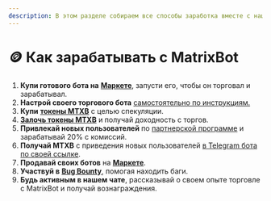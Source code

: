 ```yaml
---
description: В этом разделе собираем все способы заработка вместе с нашим проектом
---
```


# 🪙 Как зарабатывать с MatrixBot

1. **Купи готового бота на** [**Маркете**](https://matrixbot.io/market), запусти его, чтобы он торговал и зарабатывал.
2. **Настрой своего торгового бота** [самостоятельно по инструкциям.](sozdanie-redaktirovanie-bota.md)
3. **Купи** [**токены MTXB**](matrixbot.io-token-mtxb/) с целью спекуляции.
4. [**Залочь токены MTXB**](kak-zarabatyvat-s-matrixbot/dokhodnost-na-loke-mtxb.md) и получай доходность с торгов.
5. **Привлекай новых пользователей** по [партнерской программе](https://t.me/matrixbotio/112) и зарабатывай 20% с комиссий.
6. **Получай MTXB** с приведения новых пользователей [в Telegram бота по своей ссылке](https://t.me/matrixbotio/120).
7. **Продавай своих ботов** на [**Маркете**](https://matrixbot.io/market).
8. **Участвуй в** [**Bug Bounty**](https://t.me/matrixbotio/125), помогая находить баги.
9. **Будь активным в нашем чате**, рассказывай о своем опыте торговле с MatrixBot и получай вознаграждения.

